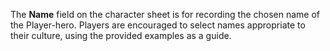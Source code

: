 The **Name** field on the character sheet is for recording the chosen name of the Player-hero. Players are encouraged to select names appropriate to their culture, using the provided examples as a guide.